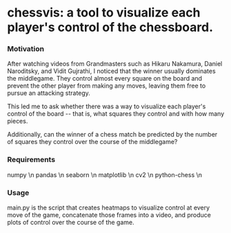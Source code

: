 # chessvis: a tool to visualize each player's control of the chessboard.

### Motivation

After watching videos from Grandmasters such as Hikaru Nakamura, Daniel Naroditsky, and Vidit Gujrathi, I noticed that the winner usually dominates the middlegame. They control almost every square on the board and prevent the other player from making any moves, leaving them free to pursue an attacking strategy. 

This led me to ask whether there was a way to visualize each player's control of the board -- that is, what squares they control and with how many pieces.

Additionally, can the winner of a chess match be predicted by the number of squares they control over the course of the middlegame?

### Requirements
numpy \n
pandas \n
seaborn \n
matplotlib \n
cv2 \n
python-chess \n

### Usage
main.py is the script that creates heatmaps to visualize control at every move of the game, concatenate those frames into a video, and produce plots of control over the course of the game.

